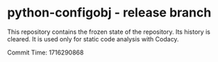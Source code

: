 # python-configobj - release branch

This repository contains the frozen state of the repository.
Its history is cleared. It is used only for static code
analysis with Codacy.

Commit Time: 1716290868